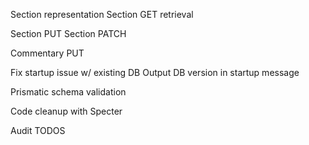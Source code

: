 Section representation
Section GET retrieval

Section PUT
Section PATCH

Commentary PUT

Fix startup issue w/ existing DB
Output DB version in startup message

Prismatic schema validation

Code cleanup with Specter

Audit TODOS